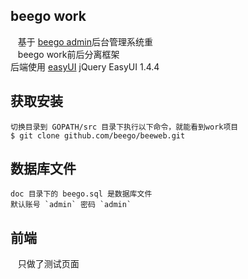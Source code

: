 ## beego work
    基于 [beego admin](https://github.com/beego/admin)后台管理系统重</br>
    beego work前后分离框架</br>
    后端使用 [easyUI](http://www.jeasyui.net/demo/380.html) jQuery EasyUI 1.4.4</br>
  
## 获取安装
    切换目录到 GOPATH/src 目录下执行以下命令，就能看到work项目
    $ git clone github.com/beego/beeweb.git

## 数据库文件
    doc 目录下的 beego.sql 是数据库文件
    默认账号 `admin` 密码 `admin`

## 前端
    只做了测试页面

